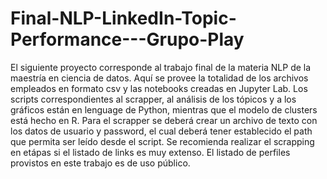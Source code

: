 # Final-NLP-LinkedIn-Topic-Performance---Grupo-Play
El siguiente proyecto corresponde al trabajo final de la materia NLP de la maestría en ciencia de datos. Aquí se provee la totalidad de los archivos empleados en formato csv y las notebooks creadas en Jupyter Lab. Los scripts correspondientes al scrapper, al análisis de los tópicos y a los gráficos están en lenguage de Python, mientras que el modelo de clusters está hecho en R. Para el scrapper se deberá crear un archivo de texto con los datos de usuario y password, el cual deberá tener establecido el path que permita ser leído desde el script. Se recomienda realizar el scrapping en etápas si el listado de links es muy extenso. El listado de perfiles provistos en este trabajo es de uso público.
